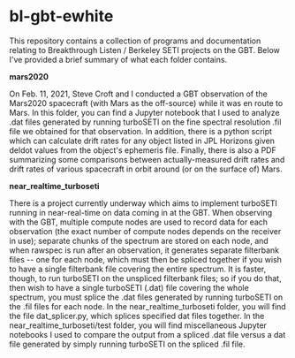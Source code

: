 # bl-gbt-ewhite

This repository contains a collection of programs and documentation relating to Breakthrough Listen / Berkeley SETI projects on the GBT. Below I've provided a brief summary of what each folder
contains. 

**mars2020**

On Feb. 11, 2021, Steve Croft and I conducted a GBT observation of the Mars2020 spacecraft (with Mars as the off-source) while it was en route to Mars. In this folder, you can find a 
Jupyter notebook that I used to analyze .dat files generated by running turboSETI on the fine spectral resolution .fil file we obtained for that observation. In addition, there is a 
python script which can calculate drift rates for any object listed in JPL Horizons given deldot values from the object's ephemeris file. Finally, there is also a PDF summarizing some 
comparisons between actually-measured drift rates and drift rates of various spacecraft in orbit around (or on the surface of) Mars. 

**near_realtime_turboseti**

There is a project currently underway which aims to implement turboSETI running in near-real-time on data coming in at the GBT. When observing with the GBT, multiple compute nodes are
used to record data for each observation (the exact number of compute nodes depends on the receiver in use); separate chunks of the spectrum are stored on each node, and when rawspec
is run after an observation, it generates separate filterbank files -- one for each node, which must then be spliced together if you wish to have a single filterbank file covering the
entire spectrum. It is faster, though, to run turboSETI on the unspliced filterbank files; so if you do that, then wish to have a single turboSETI (.dat) file covering the whole spectrum, 
you must splice the .dat files generated by running turboSETI on the .fil files for each node. In the near_realtime_turboseti folder, you will find the file dat_splicer.py, which splices
specified dat files together. In the near_realtime_turboseti/test folder, you will find miscellaneous Jupyter notebooks I used to compare the output from a spliced .dat file versus a dat
file generated by simply running turboSETI on the spliced .fil file. 
